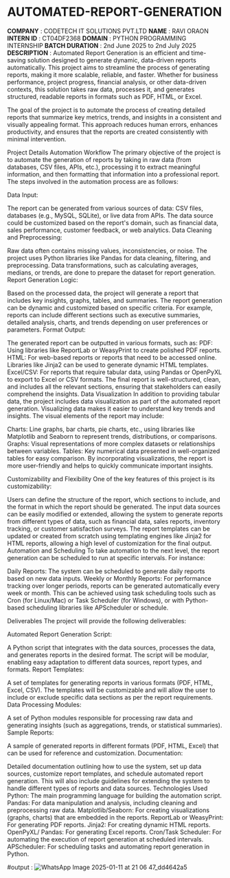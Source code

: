 # AUTOMATED-REPORT-GENERATION
**COMPANY** : CODETECH IT SOLUTIONS PVT.LTD
**NAME** : RAVI ORAON
**INTERN ID** : CT04DF2368
**DOMAIN** : PYTHON PROGRAMMING INTERNSHIP
**BATCH DURATION** : 2nd June 2025 to 2nd July 2025
**DESCRIPTION** : Automated Report Generation is an efficient and time-saving solution designed to generate dynamic, data-driven reports automatically. This project aims to streamline the process of generating reports, making it more scalable, reliable, and faster. Whether for business performance, project progress, financial analysis, or other data-driven contexts, this solution takes raw data, processes it, and generates structured, readable reports in formats such as PDF, HTML, or Excel.

The goal of the project is to automate the process of creating detailed reports that summarize key metrics, trends, and insights in a consistent and visually appealing format. This approach reduces human errors, enhances productivity, and ensures that the reports are created consistently with minimal intervention.

Project Details
Automation Workflow
The primary objective of the project is to automate the generation of reports by taking in raw data (from databases, CSV files, APIs, etc.), processing it to extract meaningful information, and then formatting that information into a professional report. The steps involved in the automation process are as follows:

Data Input:

The report can be generated from various sources of data: CSV files, databases (e.g., MySQL, SQLite), or live data from APIs.
The data source could be customized based on the report's domain, such as financial data, sales performance, customer feedback, or web analytics.
Data Cleaning and Preprocessing:

Raw data often contains missing values, inconsistencies, or noise. The project uses Python libraries like Pandas for data cleaning, filtering, and preprocessing.
Data transformations, such as calculating averages, medians, or trends, are done to prepare the dataset for report generation.
Report Generation Logic:

Based on the processed data, the project will generate a report that includes key insights, graphs, tables, and summaries.
The report generation can be dynamic and customized based on specific criteria. For example, reports can include different sections such as executive summaries, detailed analysis, charts, and trends depending on user preferences or parameters.
Format Output:

The generated report can be outputted in various formats, such as:
PDF: Using libraries like ReportLab or WeasyPrint to create polished PDF reports.
HTML: For web-based reports or reports that need to be accessed online. Libraries like Jinja2 can be used to generate dynamic HTML templates.
Excel/CSV: For reports that require tabular data, using Pandas or OpenPyXL to export to Excel or CSV formats.
The final report is well-structured, clean, and includes all the relevant sections, ensuring that stakeholders can easily comprehend the insights.
Data Visualization
In addition to providing tabular data, the project includes data visualization as part of the automated report generation. Visualizing data makes it easier to understand key trends and insights. The visual elements of the report may include:

Charts: Line graphs, bar charts, pie charts, etc., using libraries like Matplotlib and Seaborn to represent trends, distributions, or comparisons.
Graphs: Visual representations of more complex datasets or relationships between variables.
Tables: Key numerical data presented in well-organized tables for easy comparison.
By incorporating visualizations, the report is more user-friendly and helps to quickly communicate important insights.

Customizability and Flexibility
One of the key features of this project is its customizability:

Users can define the structure of the report, which sections to include, and the format in which the report should be generated.
The input data sources can be easily modified or extended, allowing the system to generate reports from different types of data, such as financial data, sales reports, inventory tracking, or customer satisfaction surveys.
The report templates can be updated or created from scratch using templating engines like Jinja2 for HTML reports, allowing a high level of customization for the final output.
Automation and Scheduling
To take automation to the next level, the report generation can be scheduled to run at specific intervals. For instance:

Daily Reports: The system can be scheduled to generate daily reports based on new data inputs.
Weekly or Monthly Reports: For performance tracking over longer periods, reports can be generated automatically every week or month.
This can be achieved using task scheduling tools such as Cron (for Linux/Mac) or Task Scheduler (for Windows), or with Python-based scheduling libraries like APScheduler or schedule.

Deliverables
The project will provide the following deliverables:

Automated Report Generation Script:

A Python script that integrates with the data sources, processes the data, and generates reports in the desired format.
The script will be modular, enabling easy adaptation to different data sources, report types, and formats.
Report Templates:

A set of templates for generating reports in various formats (PDF, HTML, Excel, CSV).
The templates will be customizable and will allow the user to include or exclude specific data sections as per the report requirements.
Data Processing Modules:

A set of Python modules responsible for processing raw data and generating insights (such as aggregations, trends, or statistical summaries).
Sample Reports:

A sample of generated reports in different formats (PDF, HTML, Excel) that can be used for reference and customization.
Documentation:

Detailed documentation outlining how to use the system, set up data sources, customize report templates, and schedule automated report generation.
This will also include guidelines for extending the system to handle different types of reports and data sources.
Technologies Used
Python: The main programming language for building the automation script.
Pandas: For data manipulation and analysis, including cleaning and preprocessing raw data.
Matplotlib/Seaborn: For creating visualizations (graphs, charts) that are embedded in the reports.
ReportLab or WeasyPrint: For generating PDF reports.
Jinja2: For creating dynamic HTML reports.
OpenPyXL/ Pandas: For generating Excel reports.
Cron/Task Scheduler: For automating the execution of report generation at scheduled intervals.
APScheduler: For scheduling tasks and automating report generation in Python.

#output :
![WhatsApp Image 2025-01-11 at 21 06 47_dd4642a5](https://github.com/user-attachments/assets/ea1e2d0e-ad31-41f8-9638-ed0f82e75f2a)

